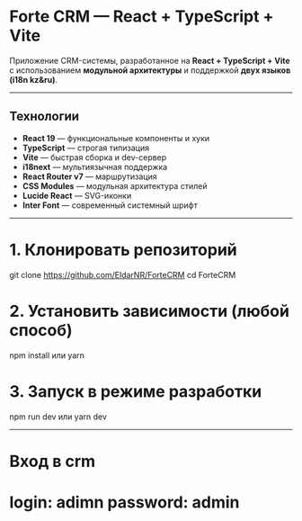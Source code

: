 # Forte CRM — React + TypeScript + Vite

Приложение CRM-системы, разработанное на **React + TypeScript + Vite** с использованием **модульной архитектуры** и поддержкой **двух языков (i18n kz&ru)**.

---

##  Технологии

- **React 19** — функциональные компоненты и хуки
-  **TypeScript** — строгая типизация
-  **Vite** — быстрая сборка и dev-сервер
-  **i18next** — мультиязычная поддержка
-  **React Router v7** — маршрутизация
-  **CSS Modules** — модульная архитектура стилей
-  **Lucide React** — SVG-иконки
-  **Inter Font** — современный системный шрифт

---
# 1. Клонировать репозиторий
git clone https://github.com/EldarNR/ForteCRM
cd ForteCRM
# 2. Установить зависимости (любой способ)
npm install или yarn

# 3. Запуск в режиме разработки
npm run dev или yarn dev

---
# Вход в crm
# login: adimn password: admin